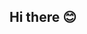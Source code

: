 ## Hi there 😊

<!--
**Jane857/Jane857** is a ✨ _special_ ✨ repository because its `README.md` (this file) appears on your GitHub profile.

Here are some ideas to get you started:

- 🔭 I’m currently working on art project
- 🌱 I’m currently learning arbaic
- 👯 I’m looking to collaborate on 
- 🤔 I’m looking for help with 
- 💬 Ask me about art and craft
- 📫 How to reach me: by texting
- 😄 Pronouns: she/her
- ⚡ Fun fact: I am fun girl!

![Light blue 💙](https://github.com/user-attachments/assets/b360b074-fae5-40f0-893e-5b18204cd477)

